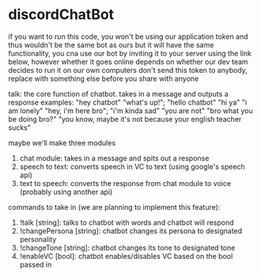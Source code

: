 # discordChatBot

if you want to run this code, you won't be using our application token and thus wouldn't be the same bot as ours
but it will have the same functionality, you cna use our bot by inviting it to your server using the link below, however
whether it goes online depends on whether our dev team decides to run it on our own computers
don't send this token to anybody, replace with something else before you share with anyone

talk: the core function of chatbot. takes in a message and outputs a response
examples: "hey chatbot" "what's up!"; "hello chatbot" "hi ya"
"i am lonely" "hey, i'm here bro"; "i'm kinda sad" "you are not"
"bro what you be doing bro?" "you know, maybe it's not because your english teacher sucks"

maybe we'll make three modules
1. chat module: takes in a message and spits out a response
2. speech to text: converts speech in VC to text (using google's speech api)
3. text to speech: converts the response from chat module to voice (probably using another api)

commands to take in (we are planning to implement this feature):

1. !talk [string]: talks to chatbot with words and chatbot will respond
2. !changePersona [string]: chatbot changes its persona to designated personality
3. !changeTone [string]: chatbot changes its tone to designated tone
4. !enableVC [bool]: chatbot enables/disables VC based on the bool passed in